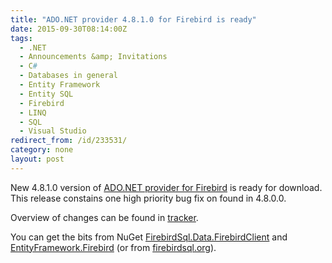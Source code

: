 ```yaml
---
title: "ADO.NET provider 4.8.1.0 for Firebird is ready"
date: 2015-09-30T08:14:00Z
tags:
  - .NET
  - Announcements &amp; Invitations
  - C#
  - Databases in general
  - Entity Framework
  - Entity SQL
  - Firebird
  - LINQ
  - SQL
  - Visual Studio
redirect_from: /id/233531/
category: none
layout: post
---
```

New 4.8.1.0 version of [ADO.NET provider for Firebird][1] is ready for download. This release constains one high priority bug fix on found in 4.8.0.0.

<!-- excerpt -->

Overview of changes can be found in [tracker][4]. 

You can get the bits from NuGet [FirebirdSql.Data.FirebirdClient][2] and [EntityFramework.Firebird][3] (or from [firebirdsql.org][1]).

[1]: http://www.firebirdsql.org/en/net-provider/
[2]: http://www.nuget.org/packages/FirebirdSql.Data.FirebirdClient/
[3]: http://www.nuget.org/packages/EntityFramework.Firebird/
[4]: http://tracker.firebirdsql.org/secure/ReleaseNote.jspa?version=10722&styleName=Text&projectId=10003
